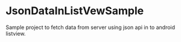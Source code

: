 # JsonDataInListVewSample
Sample project to fetch data from server using json api in to android listview.
